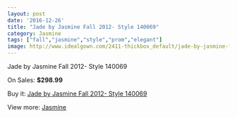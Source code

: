 ```yaml
---
layout: post
date: '2016-12-26'
title: "Jade by Jasmine Fall 2012- Style 140069"
category: Jasmine
tags: ["fall","jasmine","style","prom","elegant"]
image: http://www.idealgown.com/2411-thickbox_default/jade-by-jasmine-fall-2012-style-140069.jpg
---
```

Jade by Jasmine Fall 2012- Style 140069

On Sales: **$298.99**
<a href="https://www.idealgown.com/en/jasmine/1131-jade-by-jasmine-fall-2012-style-140069.html"><amp-img layout="responsive" width="600" height="600" src="//www.idealgown.com/2411-thickbox_default/jade-by-jasmine-fall-2012-style-140069.jpg" alt="Jade by Jasmine Fall 2012- Style 140069 0" /></a>
<a href="https://www.idealgown.com/en/jasmine/1131-jade-by-jasmine-fall-2012-style-140069.html"><amp-img layout="responsive" width="600" height="600" src="//www.idealgown.com/2412-thickbox_default/jade-by-jasmine-fall-2012-style-140069.jpg" alt="Jade by Jasmine Fall 2012- Style 140069 1" /></a>

Buy it: [Jade by Jasmine Fall 2012- Style 140069](https://www.idealgown.com/en/jasmine/1131-jade-by-jasmine-fall-2012-style-140069.html "Jade by Jasmine Fall 2012- Style 140069")

View more: [Jasmine](https://www.idealgown.com/en/14-jasmine "Jasmine")